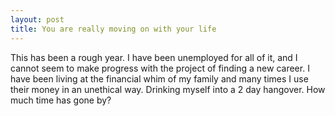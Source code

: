```yaml
---
layout: post
title: You are really moving on with your life
---
```


This has been a rough year. I have been unemployed for all of it, and I cannot seem to make progress with the project of finding a new career. I have been living at the financial whim of my family and many times I use their money in an unethical way. Drinking myself into a 2 day hangover. How much time has gone by? 
